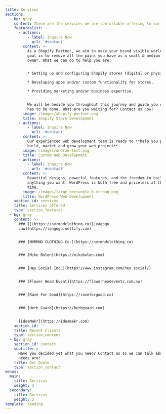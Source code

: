 ```yaml
---
title: Services
sections:
  - bg: gray
    content: These are the services we are comfortable offering to our clients
    featureslist:
      - actions:
          - label: Inquire Now
            url: '#contact'
        content: >-
          As a Shopify Partner, we aim to make your brand visible worldwide. Our
          goal is to remove all the pains you have as a small & medium business
          owner. What we can do to help you are:


          * Setting up and configuring Shopify stores (digital or physical)

          * Developing apps and/or custom functionality for stores.

          * Providing marketing and/or business expertise.


          We will be beside you throughout this journey and guide you on what
          has to be done. What are you waiting for? Contact us now!
        image: /images/shopify-partner.png
        title: Shopify Store Development
      - actions:
          - label: Inquire Now
            url: '#contact'
        content: >-
          Our experienced web development team is ready to **help you plan,
          build, market and grow your web project**.
        image: /images/undraw-test.png
        title: Custom Web Development
      - actions:
          - label: Inquire Now
            url: '#contact'
        content: >-
          Beautiful designs, powerful features, and the freedom to build
          anything you want. WordPress is both free and priceless at the same
          time.
        image: /images/large-rectangle-b-strong.png
        title: WordPress Web Development
    section_id: services
    title: Services offered
    type: section_features
  - bg: gray
    content: >-
      ### [](https://nvrmndclothing.co)[Leagogo
      Law](https://leagogo.netlify.com)


      ### [NVRMND CLOTHING Co.](https://nvrmndclothing.co)


      ### [Mike Bolen](https://mikebolen.com)


      ### [Hey Social Inc.](https://www.instagram.com/hey.social/)


      ### [Flower Head Event](https://flowerheadevents.com.au)


      ### [Rave For Good](https://raveforgood.co)


      ### [Herb Guard](https://herbguard.com)


      [IdeaMakr](https://ideamakr.com)
    section_id: ''
    title: Recent Clients
    type: section_content
  - bg: gray
    section_id: contact
    subtitle: >-
      Have you decided yet what you need? Contact us so we can talk about your
      needs are!
    title: Get Quote
    type: section_contact
menus:
  main:
    title: Services
    weight: 3
  secondary:
    title: Services
    weight: 3
template: landing
---
```


